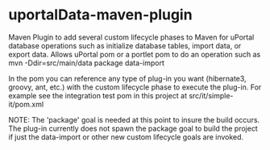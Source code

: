 uportalData-maven-plugin
=================

Maven Plugin to add several custom lifecycle phases to Maven for uPortal database
operations such as
initialize database tables, import data, or export data.  Allows uPortal pom or
a portlet pom to do an operation such as
mvn -Ddir=src/main/data package data-import

In the pom you can reference any type of plug-in you want (hibernate3, groovy, ant, etc.)
with the custom lifecycle phase to execute the plug-in.  For example see the integration test
pom in this project at src/it/simple-it/pom.xml

NOTE:  The 'package' goal is needed at this point to insure the build occurs.  The
plug-in currently does not spawn the package goal to build the project if just the
data-import or other new custom lifecycle goals are invoked.
